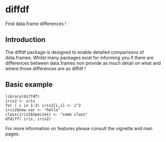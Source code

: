 # diffdf

Find data.frame differences !

## Introduction

The diffdf package is designed to enable detailed comparisons of data.frames. Whilst many packages exist for informing you if there are differences between data.frames non provide as much detail on what and where those differences are as diffdf !

## Basic example

```
library(diffdf)
iris2 <- iris
for ( i in 1:3) iris2[i,i] <- i^2
iris2$new_var <- "hello"
class(iris2$Species) <- "some class"
dfdiff( iris, iris2)
```

For more information on features please consult the vignette and man pages. 



